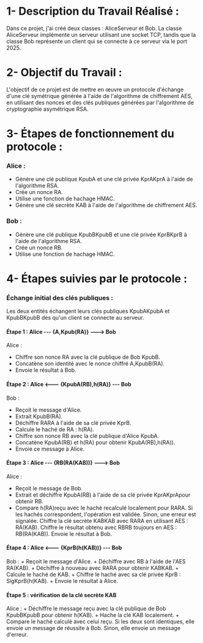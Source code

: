 # 1- Description du Travail Réalisé :
Dans ce projet, j'ai créé deux classes : AliceServeur et Bob. La classe AliceServeur implémente un serveur utilisant une socket TCP, tandis que la classe Bob représente un client qui se connecte à ce serveur via le port 2025.

# 2- Objectif du Travail :
L'objectif de ce projet est de mettre en œuvre un protocole d'échange d'une clé symétrique générée à l'aide de l'algorithme de chiffrement AES, en utilisant des nonces et des clés publiques générées par l'algorithme de cryptographie asymétrique RSA.

# 3- Étapes de fonctionnement du protocole :

  ### Alice :
  + Génère une clé publique KpubA et une clé privée KprAKprA​ à l'aide de l'algorithme RSA. 
  + Crée un nonce RA.
  + Utilise une fonction de hachage HMAC.
  + Génère une clé secrète KAB à l'aide de l'algorithme de chiffrement AES.

  ### Bob :
   + Génère une clé publique KpubBKpubB​ et une clé privée KprBKprB​ à l'aide de l'algorithme RSA.
   + Crée un nonce RB.
   + Utilise une fonction de hachage HMAC.

# 4- Étapes suivies par le protocole :

  ### Échange initial des clés publiques :
  Les deux entités échangent leurs clés publiques KpubAKpubA​ et KpubBKpubB​ dès qu'un client se connecte au serveur.

  #### Étape 1 : Alice --- {A,Kpub(RA)} ---> Bob
  Alice :
   + Chiffre son nonce RA avec la clé publique de Bob KpubB.
   + Concatène son identité avec le nonce chiffré A,KpubB(RA).
   + Envoie le résultat à Bob.

  #### Étape 2 : Alice <--- {KpubA(RB),h(RA)} --- Bob
  Bob :
   + Reçoit le message d'Alice.
   + Extrait KpubB(RA).
   + Déchiffre RARA​ à l'aide de sa clé privée KprB.
   + Calcule le haché de RA : h(RA).
   + Chiffre son nonce RB avec la clé publique d'Alice KpubA.
   + Concatène KpubA(RB) et h(RA) pour obtenir KpubA(RB),h(RA)).
   + Envoie ce message à Alice.

  #### Étape 3 : Alice --- {RB(RA(KAB))} ---> Bob
  Alice :
   + Reçoit le message de Bob.
   + Extrait et déchiffre KpubA(RB) à l'aide de sa clé privée KprAKprA​ pour obtenir RB.
   + Compare h(RA)reçu avec le haché recalculé localement pour RARA​.
    Si les hachés correspondent, l'opération est validée. Sinon, une erreur est signalée.
     Chiffre la clé secrète KABKAB​ avec RARA​ en utilisant AES : RA(KAB).
     Chiffre le résultat obtenu avec RBRB​ toujours en AES : RB(RA(KAB)).
     Envoie le résultat à Bob.

  #### Étape 4 : Alice <--- {KprB(h(KAB))} --- Bob
   Bob :
    + Reçoit le message d'Alice.
    + Déchiffre avec RB à l'aide de l'AES RA(KAB).
    + Déchiffre à nouveau avec RARA​ pour obtenir KABKAB​.
    + Calcule le haché de KAB​.
    + Chiffre le haché avec sa clé privée KprB : SigKprB​​(h(KAB​).
    + Envoie le résultat à Alice.

  #### Étape 5 : vérification de la clé secrète KAB
   Alice :
    + Déchiffre le message reçu avec la clé publique de Bob KpubBKpubB​ pour obtenir h(KAB​).
    + Hache la clé KAB localement.
    + Compare le haché calculé avec celui reçu.
       Si les deux sont identiques, elle envoie un message de réussite à Bob.
       Sinon, elle envoie un message d'erreur.
